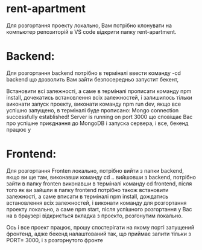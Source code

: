 # rent-apartment

Для розгортання проекту локально, Вам потрібно клонувати на компьютер репозиторій
в VS code відкрити папку rent-apartment.

# Backend:

Для розгортання backend потрібно в терміналі ввести команду
-cd backend
що дозволить Вам зайти безпосередньо запустит бекент,

Встановити всі залежності, а саме в терміналі прописати команду npm install,
дочекатись встановлення всіх залежностей, і залишилось тільки виконати запуск проекту, виконати команду npm run dev, якщо все успішно запущено, в терміналі буде прописано:
Mongo connection successfully established!
Server is running on port 3000
що сповіщає Вас про успішне приєднання до MongoDB і запуска сервера,
і все, бекенд працює
y

# Frontend:

Для розгортання Fronten локально, потрібно вийти з папки backend, якщо ви ще там, виконавши команду
cd ..
вийшовши з backend, потрібно зайти в папку fronten виконавши в терміналі команду cd frontend, після того як ви зайшли в папку frontend потрібно також встановити залежності, а саме вписати в терміналі npm install,
дождатись встановлення всіх залежностей, і виконати команду для розгортання проекту локально, а саме
npm start, після успішного розгортання у Вас на в браузері відкриється вкладка з проекто, розгонутим локально.

Ось і все проект працює,
прошу спостерігати на якому порті запущений фронтенд, адже бекенд налаштований так, що приймає запити тільки з PORT= 3000, і з розгорнутого фронте
